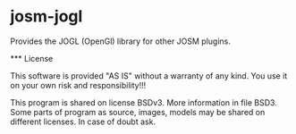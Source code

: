 josm-jogl
==================

Provides the JOGL (OpenGl) library for other JOSM plugins.


*** License

This software is provided "AS IS" without a warranty of any kind.  You use it on your own risk and responsibility!!!

This program is shared on license BSDv3. More information in file BSD3.
Some parts of program as source, images, models may be shared on different licenses. In case of doubt ask.